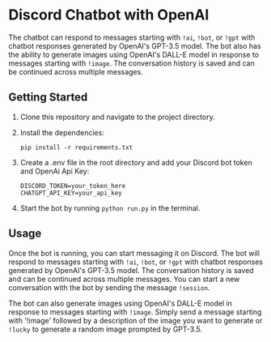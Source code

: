 # Discord Chatbot with OpenAI

The chatbot can respond to messages starting with ```!ai```, ```!bot```, or ```!gpt``` with chatbot responses generated by OpenAI's GPT-3.5 model. The bot also has the ability to generate images using OpenAI's DALL-E model in response to messages starting with ```!image```. The conversation history is saved and can be continued across multiple messages.


## Getting Started

1. Clone this repository and navigate to the project directory.
2. Install the dependencies:
   ```
   pip install -r requirements.txt
   ```

3. Create a .env file in the root directory and add your Discord bot token and OpenAi Api Key:
    ```
    DISCORD_TOKEN=your_token_here
    CHATGPT_API_KEY=your_api_key
    ```

4. Start the bot by running ```python run.py``` in the terminal.

## Usage

Once the bot is running, you can start messaging it on Discord. The bot will respond to messages starting with ```!ai```, ```!bot```, or ```!gpt``` with chatbot responses generated by OpenAI's GPT-3.5 model. The conversation history is saved and can be continued across multiple messages. You can start a new conversation with the bot by sending the message ```!session```.

The bot can also generate images using OpenAI's DALL-E model in response to messages starting with ```!image```. Simply send a message starting with '!image' followed by a description of the image you want to generate or ```!lucky``` to generate a random image prompted by GPT-3.5.
